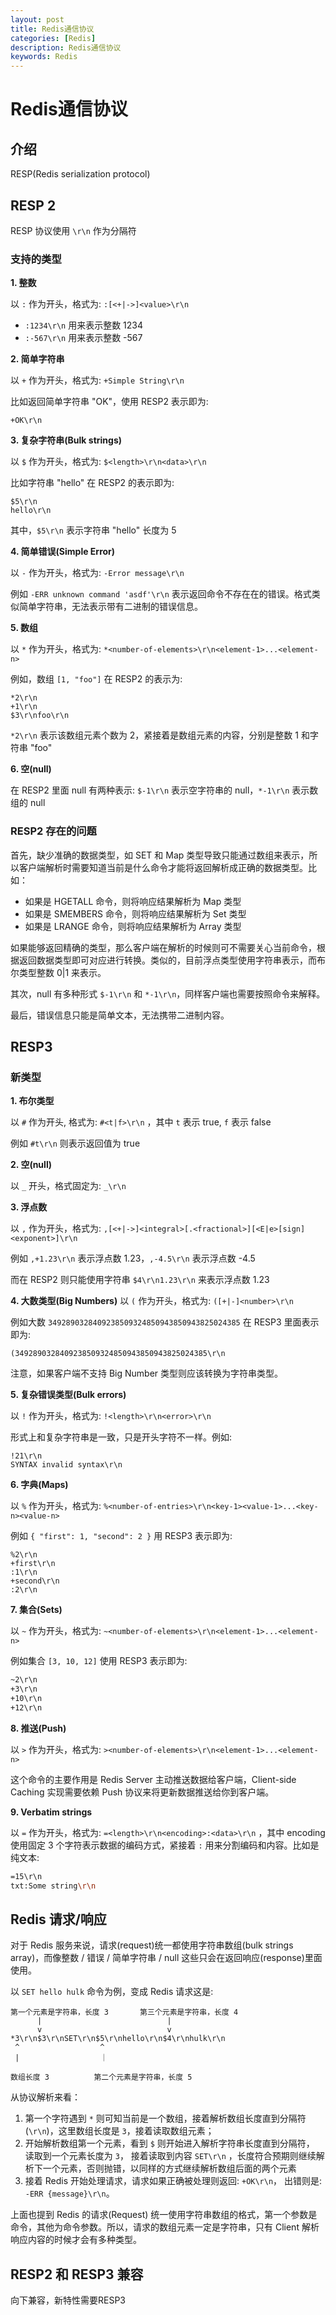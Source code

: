 ```yaml
---
layout: post
title: Redis通信协议
categories: [Redis]
description: Redis通信协议
keywords: Redis
---
```


# Redis通信协议

## 介绍

RESP(Redis serialization protocol) 

## RESP 2

RESP 协议使用 `\r\n` 作为分隔符

### 支持的类型

**1. 整数**

以 `:` 作为开头，格式为: `:[<+|->]<value>\r\n`

- `:1234\r\n` 用来表示整数 1234
- `:-567\r\n` 用来表示整数 -567

**2. 简单字符串**

以 `+` 作为开头，格式为: `+Simple String\r\n`

比如返回简单字符串 "OK"，使用 RESP2 表示即为:

```text
+OK\r\n
```

**3. 复杂字符串(Bulk strings)**

以 `$` 作为开头，格式为: `$<length>\r\n<data>\r\n`

比如字符串 "hello" 在 RESP2 的表示即为:

```text
$5\r\n
hello\r\n
```

其中，`$5\r\n` 表示字符串 "hello" 长度为 5

**4. 简单错误(Simple Error)**

以 `-` 作为开头，格式为: `-Error message\r\n`

例如 `-ERR unknown command 'asdf'\r\n` 表示返回命令不存在在的错误。格式类似简单字符串，无法表示带有二进制的错误信息。

**5. 数组**

以 `*` 作为开头，格式为: `*<number-of-elements>\r\n<element-1>...<element-n>`

例如，数组 `[1, "foo"]` 在 RESP2 的表示为:

```text
*2\r\n
+1\r\n
$3\r\nfoo\r\n
```

`*2\r\n` 表示该数组元素个数为 2，紧接着是数组元素的内容，分别是整数 1 和字符串 "foo"

**6. 空(null)**

在 RESP2 里面 null 有两种表示: `$-1\r\n` 表示空字符串的 null，`*-1\r\n` 表示数组的 null

### **RESP2 存在的问题**

首先，缺少准确的数据类型，如 SET 和 Map 类型导致只能通过数组来表示，所以客户端解析时需要知道当前是什么命令才能将返回解析成正确的数据类型。比如：

- 如果是 HGETALL 命令，则将响应结果解析为 Map 类型
- 如果是 SMEMBERS 命令，则将响应结果解析为 Set 类型
- 如果是 LRANGE 命令，则将响应结果解析为 Array 类型

如果能够返回精确的类型，那么客户端在解析的时候则可不需要关心当前命令，根据返回数据类型即可对应进行转换。类似的，目前浮点类型使用字符串表示，而布尔类型整数 0|1 来表示。

其次，null 有多种形式 `$-1\r\n` 和 `*-1\r\n`，同样客户端也需要按照命令来解释。

最后，错误信息只能是简单文本，无法携带二进制内容。

## **RESP3**

### 新类型

**1. 布尔类型**

以 `#` 作为开头, 格式为: `#<t|f>\r\n` ，其中 `t` 表示 true, `f` 表示 false

例如 `#t\r\n` 则表示返回值为 true

**2. 空(null)**

以 `_` 开头，格式固定为: `_\r\n`

**3. 浮点数**

以 `,` 作为开头，格式为: `,[<+|->]<integral>[.<fractional>][<E|e>[sign]<exponent>]\r\n`

例如 `,+1.23\r\n` 表示浮点数 1.23，`,-4.5\r\n` 表示浮点数 -4.5

而在 RESP2 则只能使用字符串 `$4\r\n1.23\r\n` 来表示浮点数 1.23

**4. 大数类型(Big Numbers)** 以 `(` 作为开头，格式为: `([+|-]<number>\r\n`

例如大数 `3492890328409238509324850943850943825024385` 在 RESP3 里面表示即为:

```text
(3492890328409238509324850943850943825024385\r\n
```

注意，如果客户端不支持 Big Number 类型则应该转换为字符串类型。

**5. 复杂错误类型(Bulk errors)**

以 `!` 作为开头，格式为: `!<length>\r\n<error>\r\n`

形式上和复杂字符串是一致，只是开头字符不一样。例如:

```text
!21\r\n
SYNTAX invalid syntax\r\n
```

**6. 字典(Maps)**

以 `%` 作为开头，格式为: `%<number-of-entries>\r\n<key-1><value-1>...<key-n><value-n>`

例如 `{ "first": 1, "second": 2 }` 用 RESP3 表示即为:

```text
%2\r\n
+first\r\n
:1\r\n           
+second\r\n                 
:2\r\n
```

**7. 集合(Sets)**

以 `~` 作为开头，格式为: `~<number-of-elements>\r\n<element-1>...<element-n>`

例如集合 `[3, 10, 12]` 使用 RESP3 表示即为:

```bash
~2\r\n
+3\r\n
+10\r\n
+12\r\n
```

**8. 推送(Push)**

以 `>` 作为开头，格式为: `><number-of-elements>\r\n<element-1>...<element-n>`

这个命令的主要作用是 Redis Server 主动推送数据给客户端，Client-side Caching 实现需要依赖 Push 协议来将更新数据推送给你到客户端。

**9. Verbatim strings**

以 `=` 作为开头，格式为: `=<length>\r\n<encoding>:<data>\r\n` ，其中 encoding 使用固定 3 个字符表示数据的编码方式，紧接着 `:` 用来分割编码和内容。比如是纯文本:

```bash
=15\r\n
txt:Some string\r\n
```

## Redis 请求/响应

对于 Redis 服务来说，请求(request)统一都使用字符串数组(bulk strings array)，而像整数 / 错误 / 简单字符串 / null 这些只会在返回响应(response)里面使用。

以 `SET hello hulk` 命令为例，变成 Redis 请求这是:

```text
第一个元素是字符串，长度 3       第三个元素是字符串，长度 4
      |                            |
      v                            v
*3\r\n$3\r\nSET\r\n$5\r\nhello\r\n$4\r\nhulk\r\n
 ^                  ^
 |                  ｜

数组长度 3          第二个元素是字符串，长度 5
```

从协议解析来看：

1. 第一个字符遇到 `*` 则可知当前是一个数组，接着解析数组长度直到分隔符(`\r\n`)，这里数组长度是 `3`，接着读取数组元素；
2. 开始解析数组第一个元素，看到 `$` 则开始进入解析字符串长度直到分隔符， 读取到一个元素长度为 `3`， 接着读取到内容 `SET\r\n` ，长度符合预期则继续解析下一个元素，否则抛错，以同样的方式继续解析数组后面的两个元素
3. 接着 Redis 开始处理请求，请求如果正确被处理则返回: `+OK\r\n`， 出错则是: `-ERR {message}\r\n`。

上面也提到 Redis 的请求(Request) 统一使用字符串数组的格式，第一个参数是命令，其他为命令参数。所以，请求的数组元素一定是字符串，只有 Client 解析响应内容的时候才会有多种类型。

## RESP2 和 RESP3 兼容

向下兼容，新特性需要RESP3
